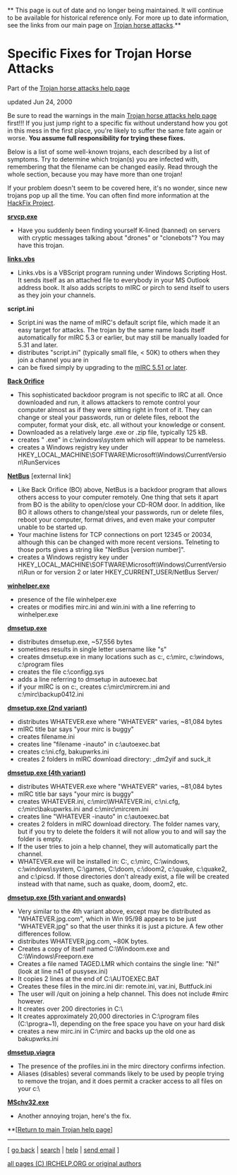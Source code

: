 ** This page is out of date and no longer being maintained. It will continue to be available for historical reference only. For more up to date information, see the links from our main page on [Trojan horse attacks](trojan.html).**

# Specific Fixes for Trojan Horse Attacks

Part of the [Trojan horse attacks help
page](http://www.irchelp.org/irchelp/security/trojan.html)

updated Jun 24, 2000

Be sure to read the warnings in the main [Trojan horse attacks help
page](http://www.irchelp.org/irchelp/security/trojan.html) first!!! If you
just jump right to a specific fix without understand how you got in this mess
in the first place, you're likely to suffer the same fate again or worse.
**You assume full responsibility for trying these fixes.**

Below is a list of some well-known trojans, each described by a list of
symptoms. Try to determine which trojan(s) you are infected with, remembering
that the filename can be changed easily. Read through the whole section,
because you may have more than one trojan!

If your problem doesn't seem to be covered here, it's no wonder, since new
trojans pop up all the time. You can often find more information at the
[HackFix Project](http://www.hackfix.org/).

**[srvcp.exe](srvcp.html)**

  * Have you suddenly been finding yourself K-lined (banned) on servers with cryptic messages talking about "drones" or "clonebots"? You may have this trojan. 

**[links.vbs](linksvbs.txt)**

  * Links.vbs is a VBScript program running under Windows Scripting Host. It sends itself as an attached file to everybody in your MS Outlook address book. It also adds scripts to mIRC or pirch to send itself to users as they join your channels. 

**script.ini**

  * Script.ini was the name of mIRC's default script file, which made it an easy target for attacks. The trojan by the same name loads itself automatically for mIRC 5.3 or earlier, but may still be manually loaded for 5.31 and later. 
  * distributes "script.ini" (typically small file, < 50K) to others when they join a channel you are in 
  * can be fixed simply by upgrading to the [mIRC 5.51 or later](/irchelp/mirc/). 

**[Back Orifice](bo.html)**

  * This sophisticated backdoor program is not specific to IRC at all. Once downloaded and run, it allows attackers to remote control your computer almost as if they were sitting right in front of it. They can change or steal your passwords, run or delete files, reboot the computer, format your disk, etc. all without your knowledge or consent. 
  * Downloaded as a relatively large .exe or .zip file, typically 125 kB. 
  * creates " .exe" in c:\windows\system which will appear to be nameless. 
  * creates a Windows registry key under HKEY_LOCAL_MACHINE\SOFTWARE\Microsoft\Windows\CurrentVersion\RunServices 

**[NetBus](http://www.hackfix.org/netbusfix/index.shtml)** [external link] 

  * Like Back Orifice (BO) above, NetBus is a backdoor program that allows others access to your computer remotely. One thing that sets it apart from BO is the ability to open/close your CD-ROM door. In addition, like BO it allows others to change/steal your passwords, run or delete files, reboot your computer, format drives, and even make your computer unable to be started up. 
  * Your machine listens for TCP connections on port 12345 or 20034, although this can be changed with more recent versions. Telneting to those ports gives a string like "NetBus [version number]". 
  * creates a Windows registry key under HKEY_LOCAL_MACHINE\SOFTWARE\Microsoft\Windows\CurrentVersion\Run or for version 2 or later HKEY_CURRENT_USER/NetBus Server/ 

**[winhelper.exe](winhelper.txt)**

  * presence of the file winhelper.exe 
  * creates or modifies mirc.ini and win.ini with a line referring to winhelper.exe 

**[dmsetup.exe](dmsetup.txt)**

  * distributes dmsetup.exe, ~57,556 bytes 
  * sometimes results in single letter username like "s" 
  * creates dmsetup.exe in many locations such as c:\, c:\mirc, c:\windows, c:\program files 
  * creates the file c:\configg.sys 
  * adds a line referring to dmsetup in autoexec.bat 
  * if your mIRC is on c:, creates c:\mirc\mircrem.ini and c:\mirc\backup0412.ini 

**[dmsetup.exe (2nd variant)](dmsetup2.txt)**

  * distributes WHATEVER.exe where "WHATEVER" varies, ~81,084 bytes 
  * mIRC title bar says "your mirc is buggy" 
  * creates filename.ini 
  * creates line "filename -inauto" in c:\autoexec.bat 
  * creates c:\ni.cfg, bakupwrks.ini 
  * creates 2 folders in mIRC download directory: _dm2yif and suck_it 

**[dmsetup.exe (4th variant)](fix4.html)**

  * distributes WHATEVER.exe where "WHATEVER" varies, ~81,084 bytes 
  * mIRC title bar says "your mirc is buggy" 
  * creates WHATEVER.ini, c:\mirc\WHATEVER.ini, c:\ni.cfg, c:\mirc\bakupwrks.ini and c:\mirc\mircrem.ini 
  * creates line "WHATEVER -inauto" in c:\autoexec.bat 
  * creates 2 folders in mIRC download directory. The folder names vary, but if you try to delete the folders it will not allow you to and will say the folder is empty. 
  * If the user tries to join a help channel, they will automatically part the channel. 
  * WHATEVER.exe will be installed in: C:\, c:\mirc, C:\windows, c:\windows\system, C:\games, C:\doom, c:\doom2, c:\quake, c:\quake2, and c:\picsd. If those directories don't already exist, a file will be created instead with that name, such as quake, doom, doom2, etc. 

**[dmsetup.exe (5th variant and onwards)](fix5.html)**

  * Very similar to the 4th variant above, except may be distributed as "WHATEVER.jpg.com", which in Win 95/98 appears to be just "WHATEVER.jpg" so that the user thinks it is just a picture. A few other differences follow. 
  * distributes WHATEVER.jpg.com, ~80K bytes. 
  * Creates a copy of itself named C:\Windoom.exe and C:\Windows\Freeporn.exe 
  * Creates a file named TAGED.LMR which contains the single line: "Ni!" (look at line n41 of pusysex.ini) 
  * It copies 2 lines at the end of C:\AUTOEXEC.BAT 
  * Creates these files in the mirc.ini dir: remote.ini, var.ini, Buttfuck.ini 
  * The user will /quit on joining a help channel. This does not include #mirc however. 
  * It creates over 200 directories in C:\ 
  * It creates approximately 20,000 directories in C:\program files (C:\progra~1), depending on the free space you have on your hard disk 
  * creates a new mirc.ini in C:\mirc and backs up the old one as bakupwrks.ini 

**[dmsetup.viagra](dmsetup-v.txt)**

  * The presence of the profiles.ini in the mirc directory confirms infection. 
  * Aliases (disables) several commands likely to be used by people trying to remove the trojan, and it does permit a cracker access to all files on your c:\ 

**[MSchv32.exe](mschv32.txt)**

  * Another annoying trojan, here's the fix. 

**[[Return to main Trojan help page](trojan.html)] 

* * *



[ [go back](/irchelp/) | [search](/irchelp/search_engine.cgi) |
[help](/irchelp/help.html) | [send email](/irchelp/mail.cgi) ]

[all pages (C) IRCHELP.ORG or original authors](/irchelp/credit.html)

